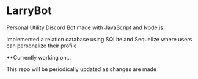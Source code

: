# LarryBot

Personal Utility Discord Bot made with JavaScript and Node.js

Implemented a relation database using SQLite and Sequelize where users can personalize their profile

**Currently working on...

This repo will be periodically updated as changes are made

